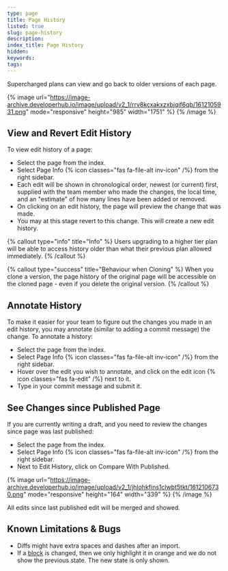 ```yaml
---
type: page
title: Page History
listed: true
slug: page-history
description: 
index_title: Page History
hidden: 
keywords: 
tags: 
---
```


Supercharged plans can view and go back to older versions of each page.

{% image url="https://image-archive.developerhub.io/image/upload/v2_1/rrv8kcxakxzxbjqif6qb/1612105931.png" mode="responsive" height="985" width="1751" %}
{% /image %}

## View and Revert Edit History

To view edit history of a page:

- Select the page from the index.
- Select Page Info {% icon classes="fas fa-file-alt inv-icon" /%} from the right sidebar.
- Each edit will be shown in chronological order, newest (or current) first, supplied with the team member who made the changes, the local time, and an "estimate" of how many lines have been added or removed.
- On clicking on an edit history, the page will preview the change that was made.
- You may at this stage revert to this change. This will create a new edit history.

{% callout type="info" title="Info" %}
Users upgrading to a higher tier plan will be able to access history older than what their previous plan allowed immediately.
{% /callout %}

{% callout type="success" title="Behaviour when Cloning" %}
When you clone a version, the page history of the original page will be accessible on the cloned page - even if you delete the original version.
{% /callout %}

## Annotate History

To make it easier for your team to figure out the changes you made in an edit history, you may annotate (similar to adding a commit message) the change. To annotate a history:

- Select the page from the index.
- Select Page Info {% icon classes="fas fa-file-alt inv-icon" /%} from the right sidebar.
- Hover over the edit you wish to annotate, and click on the edit icon {% icon classes="fas fa-edit" /%} next to it.
- Type in your commit message and submit it.

## See Changes since Published Page

If you are currently writing a draft, and you need to review the changes since page was last published:

- Select the page from the index.
- Select Page Info {% icon classes="fas fa-file-alt inv-icon" /%} from the right sidebar.
- Next to Edit History, click on Compare With Published.

{% image url="https://image-archive.developerhub.io/image/upload/v2_1/jhlohkfins1clwbt5tkt/1612106730.png" mode="responsive" height="164" width="339" %}
{% /image %}

All edits since last published edit will be merged and showed.

## Known Limitations & Bugs

- Diffs might have extra spaces and dashes after an import.
- If a [block](/support-center/blocks) is changed, then we only highlight it in orange and we do not show the previous state. The new state is only shown.